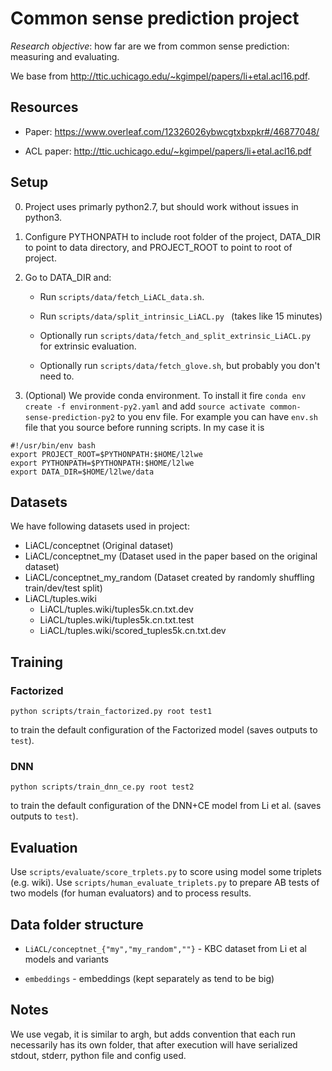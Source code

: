 # Common sense prediction project

*Research objective*: how far are we from common sense prediction: measuring and evaluating.

We base from http://ttic.uchicago.edu/~kgimpel/papers/li+etal.acl16.pdf.

## Resources

* Paper: https://www.overleaf.com/12326026ybwcgtxbxpkr#/46877048/

* ACL paper: http://ttic.uchicago.edu/~kgimpel/papers/li+etal.acl16.pdf

## Setup

0. Project uses primarly python2.7, but should work without issues in python3.

1. Configure PYTHONPATH to include root folder of the project, DATA_DIR to point to data directory, and 
PROJECT_ROOT to point to root of project.

2. Go to DATA_DIR and:
 
    * Run `scripts/data/fetch_LiACL_data.sh`.

    * Run `scripts/data/split_intrinsic_LiACL.py ` (takes like 15 minutes)

    * Optionally run `scripts/data/fetch_and_split_extrinsic_LiACL.py ` for extrinsic evaluation.
    
    * Optionally run `scripts/data/fetch_glove.sh`, but probably you don't need to.

3. (Optional) We provide conda environment. To install it fire `conda env create -f environment-py2.yaml` and add
`source activate common-sense-prediction-py2` to you env file.
For example you can have `env.sh` file that you source before running scripts. In my case it is

```
#!/usr/bin/env bash
export PROJECT_ROOT=$PYTHONPATH:$HOME/l2lwe
export PYTHONPATH=$PYTHONPATH:$HOME/l2lwe
export DATA_DIR=$HOME/l2lwe/data
```

## Datasets

We have following datasets used in project:

* LiACL/conceptnet (Original dataset)
* LiACL/conceptnet_my (Dataset used in the paper based on the original dataset)
* LiACL/conceptnet_my_random (Dataset created by randomly shuffling train/dev/test split)
* LiACL/tuples.wiki  
    * LiACL/tuples.wiki/tuples5k.cn.txt.dev
    * LiACL/tuples.wiki/tuples5k.cn.txt.test
    * LiACL/tuples.wiki/scored_tuples5k.cn.txt.dev

## Training

### Factorized

``python scripts/train_factorized.py root test1``

to train the default configuration of the Factorized model (saves outputs to `test`).

### DNN

``python scripts/train_dnn_ce.py root test2``

to train the default configuration of the DNN+CE model from Li et al. (saves outputs to `test`).

## Evaluation

Use `scripts/evaluate/score_trplets.py` to score using model some triplets (e.g. wiki). Use `scripts/human_evaluate_triplets.py` to
prepare AB tests of two models (for human evaluators) and to process results.

## Data folder structure

* `LiACL/conceptnet_{"my","my_random",""}` - KBC dataset from Li et al models and variants

* `embeddings` - embeddings (kept separately as tend to be big)

## Notes

We use vegab, it is similar to argh, but adds convention that each run necessarily has its own folder, that
after execution will have serialized stdout, stderr, python file and config used.

